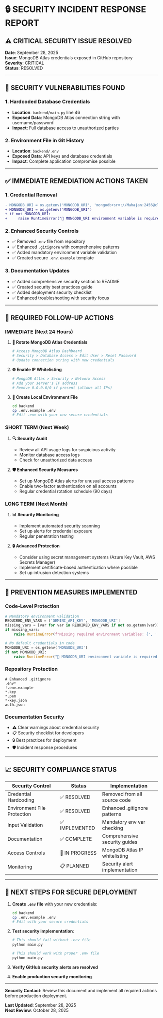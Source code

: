 # 🔒 SECURITY INCIDENT RESPONSE REPORT

## ⚠️ CRITICAL SECURITY ISSUE RESOLVED

**Date**: September 28, 2025  
**Issue**: MongoDB Atlas credentials exposed in GitHub repository  
**Severity**: CRITICAL  
**Status**: RESOLVED  

---

## 🚨 SECURITY VULNERABILITIES FOUND

### **1. Hardcoded Database Credentials**
- **Location**: `backend/main.py` line 46
- **Exposed Data**: MongoDB Atlas connection string with username/password
- **Impact**: Full database access to unauthorized parties

### **2. Environment File in Git History**  
- **Location**: `backend/.env`
- **Exposed Data**: API keys and database credentials
- **Impact**: Complete application compromise possible

---

## ✅ IMMEDIATE REMEDIATION ACTIONS TAKEN

### **1. Credential Removal**
```diff
- MONGODB_URI = os.getenv('MONGODB_URI', 'mongodb+srv://Mahajan:2456@cluster0.api5hwq.mongodb.net/...')
+ MONGODB_URI = os.getenv('MONGODB_URI')
+ if not MONGODB_URI:
+     raise RuntimeError("🚨 MONGODB_URI environment variable is required but not set!")
```

### **2. Enhanced Security Controls**
- ✅ Removed `.env` file from repository
- ✅ Enhanced `.gitignore` with comprehensive patterns
- ✅ Added mandatory environment variable validation
- ✅ Created secure `.env.example` template

### **3. Documentation Updates**
- ✅ Added comprehensive security section to README
- ✅ Created security best practices guide  
- ✅ Added deployment security checklist
- ✅ Enhanced troubleshooting with security focus

---

## 🔄 REQUIRED FOLLOW-UP ACTIONS

### **IMMEDIATE (Next 24 Hours)**
1. **🔑 Rotate MongoDB Atlas Credentials**
   ```bash
   # Access MongoDB Atlas Dashboard
   # Security > Database Access > Edit User > Reset Password
   # Update connection string with new credentials
   ```

2. **🌐 Enable IP Whitelisting**
   ```bash
   # MongoDB Atlas > Security > Network Access
   # Add your server's IP address
   # Remove 0.0.0.0/0 if present (allows all IPs)
   ```

3. **📱 Create Local Environment File**
   ```bash
   cd backend
   cp .env.example .env
   # Edit .env with your new secure credentials
   ```

### **SHORT TERM (Next Week)**
1. **🔍 Security Audit**
   - Review all API usage logs for suspicious activity
   - Monitor database access logs
   - Check for unauthorized data access

2. **🛡️ Enhanced Security Measures**
   - Set up MongoDB Atlas alerts for unusual access patterns
   - Enable two-factor authentication on all accounts
   - Regular credential rotation schedule (90 days)

### **LONG TERM (Next Month)**
1. **📊 Security Monitoring**
   - Implement automated security scanning
   - Set up alerts for credential exposure
   - Regular penetration testing

2. **🔒 Advanced Protection**
   - Consider using secret management systems (Azure Key Vault, AWS Secrets Manager)
   - Implement certificate-based authentication where possible
   - Set up intrusion detection systems

---

## 🎯 PREVENTION MEASURES IMPLEMENTED

### **Code-Level Protection**
```python
# Mandatory environment validation
REQUIRED_ENV_VARS = ['GEMINI_API_KEY', 'MONGODB_URI']
missing_vars = [var for var in REQUIRED_ENV_VARS if not os.getenv(var)]
if missing_vars:
    raise RuntimeError(f"Missing required environment variables: {', '.join(missing_vars)}")

# No default credentials in code
MONGODB_URI = os.getenv('MONGODB_URI')
if not MONGODB_URI:
    raise RuntimeError("🚨 MONGODB_URI environment variable is required but not set!")
```

### **Repository Protection**
```gitignore
# Enhanced .gitignore
.env*
!.env.example
*.key
*.pem
*-key.json
auth.json
```

### **Documentation Security**
- ⚠️ Clear warnings about credential security
- 📋 Security checklist for developers
- 🔒 Best practices for deployment
- 🛡️ Incident response procedures

---

## 📈 SECURITY COMPLIANCE STATUS

| Security Control | Status | Implementation |
|------------------|--------|----------------|
| Credential Hardcoding | ✅ RESOLVED | Removed from all source code |
| Environment File Protection | ✅ RESOLVED | Enhanced .gitignore patterns |
| Input Validation | ✅ IMPLEMENTED | Mandatory env var checking |
| Documentation | ✅ COMPLETE | Comprehensive security guides |
| Access Controls | 🔄 IN PROGRESS | MongoDB Atlas IP whitelisting |
| Monitoring | 📋 PLANNED | Security alert implementation |

---

## 🚀 NEXT STEPS FOR SECURE DEPLOYMENT

1. **Create `.env` file** with your new credentials:
   ```bash
   cd backend
   cp .env.example .env
   # Edit with your secure credentials
   ```

2. **Test security implementation**:
   ```bash
   # This should fail without .env file
   python main.py
   
   # This should work with proper .env file
   python main.py
   ```

3. **Verify GitHub security alerts are resolved**
4. **Enable production security monitoring**

---

**Security Contact**: Review this document and implement all required actions before production deployment.

**Last Updated**: September 28, 2025  
**Next Review**: October 28, 2025